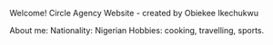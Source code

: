 Welcome!
Circle Agency Website - created by Obiekee Ikechukwu

About me:
Nationality: Nigerian
Hobbies: cooking, travelling, sports.


